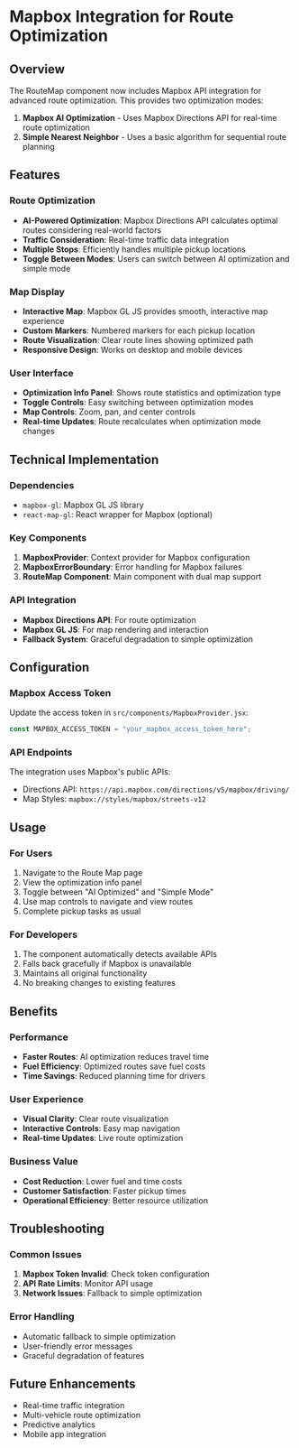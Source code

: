 # Mapbox Integration for Route Optimization

## Overview
The RouteMap component now includes Mapbox API integration for advanced route optimization. This provides two optimization modes:

1. **Mapbox AI Optimization** - Uses Mapbox Directions API for real-time route optimization
2. **Simple Nearest Neighbor** - Uses a basic algorithm for sequential route planning

## Features

### Route Optimization
- **AI-Powered Optimization**: Mapbox Directions API calculates optimal routes considering real-world factors
- **Traffic Consideration**: Real-time traffic data integration
- **Multiple Stops**: Efficiently handles multiple pickup locations
- **Toggle Between Modes**: Users can switch between AI optimization and simple mode

### Map Display
- **Interactive Map**: Mapbox GL JS provides smooth, interactive map experience
- **Custom Markers**: Numbered markers for each pickup location
- **Route Visualization**: Clear route lines showing optimized path
- **Responsive Design**: Works on desktop and mobile devices

### User Interface
- **Optimization Info Panel**: Shows route statistics and optimization type
- **Toggle Controls**: Easy switching between optimization modes
- **Map Controls**: Zoom, pan, and center controls
- **Real-time Updates**: Route recalculates when optimization mode changes

## Technical Implementation

### Dependencies
- `mapbox-gl`: Mapbox GL JS library
- `react-map-gl`: React wrapper for Mapbox (optional)

### Key Components
1. **MapboxProvider**: Context provider for Mapbox configuration
2. **MapboxErrorBoundary**: Error handling for Mapbox failures
3. **RouteMap Component**: Main component with dual map support

### API Integration
- **Mapbox Directions API**: For route optimization
- **Mapbox GL JS**: For map rendering and interaction
- **Fallback System**: Graceful degradation to simple optimization

## Configuration

### Mapbox Access Token
Update the access token in `src/components/MapboxProvider.jsx`:
```javascript
const MAPBOX_ACCESS_TOKEN = "your_mapbox_access_token_here";
```

### API Endpoints
The integration uses Mapbox's public APIs:
- Directions API: `https://api.mapbox.com/directions/v5/mapbox/driving/`
- Map Styles: `mapbox://styles/mapbox/streets-v12`

## Usage

### For Users
1. Navigate to the Route Map page
2. View the optimization info panel
3. Toggle between "AI Optimized" and "Simple Mode"
4. Use map controls to navigate and view routes
5. Complete pickup tasks as usual

### For Developers
1. The component automatically detects available APIs
2. Falls back gracefully if Mapbox is unavailable
3. Maintains all original functionality
4. No breaking changes to existing features

## Benefits

### Performance
- **Faster Routes**: AI optimization reduces travel time
- **Fuel Efficiency**: Optimized routes save fuel costs
- **Time Savings**: Reduced planning time for drivers

### User Experience
- **Visual Clarity**: Clear route visualization
- **Interactive Controls**: Easy map navigation
- **Real-time Updates**: Live route optimization

### Business Value
- **Cost Reduction**: Lower fuel and time costs
- **Customer Satisfaction**: Faster pickup times
- **Operational Efficiency**: Better resource utilization

## Troubleshooting

### Common Issues
1. **Mapbox Token Invalid**: Check token configuration
2. **API Rate Limits**: Monitor API usage
3. **Network Issues**: Fallback to simple optimization

### Error Handling
- Automatic fallback to simple optimization
- User-friendly error messages
- Graceful degradation of features

## Future Enhancements
- Real-time traffic integration
- Multi-vehicle route optimization
- Predictive analytics
- Mobile app integration













